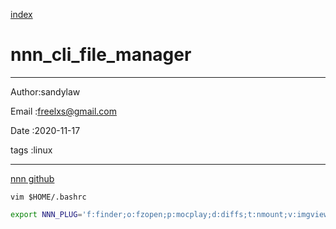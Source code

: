 
[index](./index.md)

# nnn_cli_file_manager 

---

Author:sandylaw 

Email :freelxs@gmail.com

Date  :2020-11-17

tags  :linux 

---

[nnn github](https://github.com/jarun/nnn)

`vim $HOME/.bashrc`

```bash
export NNN_PLUG='f:finder;o:fzopen;p:mocplay;d:diffs;t:nmount;v:imgview;b:_bash $nnn;x:_chmod +x $nnn;g:_git log;m:-_|mousepad $nnn;c:-_|code $nnn'
```
